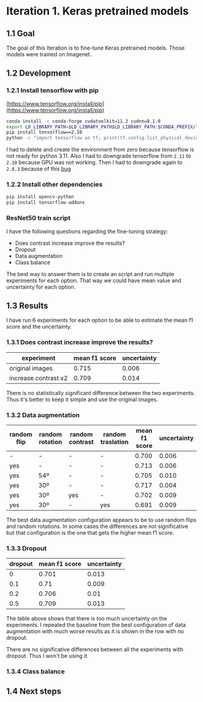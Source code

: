 # Iteration 1. Keras pretrained models

<!---
The work is done using short iterations. Each iteration needs to have a very
clear goal. This allows to gain greater knowledge of the problem on each iteration.
--->

## 1.1 Goal

The goal of this Iteration is to fine-tune Keras pretrained models. Those models were trained on Imagenet.

## 1.2 Development

### 1.2.1 Install tensorflow with pip

[https://www.tensorflow.org/install/pip](https://www.tensorflow.org/install/pip)

```bash
conda install -c conda-forge cudatoolkit=11.2 cudnn=8.1.0
export LD_LIBRARY_PATH=$LD_LIBRARY_PATH$LD_LIBRARY_PATH:$CONDA_PREFIX/lib/
pip install tensorflow==2.10
python -c "import tensorflow as tf; print(tf.config.list_physical_devices('GPU'))"
```

I had to delete and create the environment from zero because tensorflow is not ready
for python 3.11. Also I had to downgrade tensorflow from `2.11` to `2.10` because
GPU was not working. Then I had to downgrade again to `2.8.3` because of this [bug](https://github.com/tensorflow/tensorflow/issues/56242)

### 1.2.2 Install other dependencies

```bash
pip install opencv-python
pip install tensorflow-addons
```

### ResNet50 train script

I have the following questions regarding the fine-tuning strategy:

- Does contrast increase improve the results?
- Dropout
- Data augmentation
- Class balance

The best way to answer them is to create an script and run multiple experiments for each option. That
way we could have mean value and uncertainty for each option.

## 1.3 Results

I have run 6 experiments for each option to be able to estimate the mean f1 score and the uncertainty.

### 1.3.1 Does contrast increase improve the results?

| experiment           | mean f1 score | uncertainty |
|----------------------|---------------|-------------|
| original images      | 0.715         | 0.006       |
| increase contrast x2 | 0.709         | 0.014       |

There is no statistically significant difference between the two experiments. Thus it's better to
keep it simple and use the original images.

### 1.3.2 Data augmentation

| random flip | random rotation | random contrast | random traslation | mean f1 score | uncertainty |
|-------------|-----------------|-----------------|-------------------|---------------|-------------|
| -           | -               | -               | -                 | 0.700         | 0.006       |
| yes         | -               | -               | -                 | 0.713         | 0.006       |
| yes         | 54º             | -               | -                 | 0.705         | 0.010       |
| yes         | 30º             | -               | -                 | 0.717         | 0.004       |
| yes         | 30º             | yes             | -                 | 0.702         | 0.009       |
| yes         | 30º             | -               | yes               | 0.691         | 0.009       |

The best data augmentation configuration appears to be to use random flips and random rotations. In
some cases the differences are not significative but that configuration is the one that gets the higher
mean f1 score.

### 1.3.3 Dropout

| dropout | mean f1 score | uncertainty |
|---------|---------------|-------------|
| 0       | 0.701         | 0.013       |
| 0.1     | 0.71          | 0.009       |
| 0.2     | 0.706         | 0.01        |
| 0.5     | 0.709         | 0.013       |

The table above shows that there is too much uncertainty on the experiments. I repeated the
baseline from the best configuration of data augmentation with much worse results as it is shown
in the row with no dropout.

There are no significative differences between all the experiments with dropout. Thus I won't be using it.

### 1.3.4 Class balance

## 1.4 Next steps

